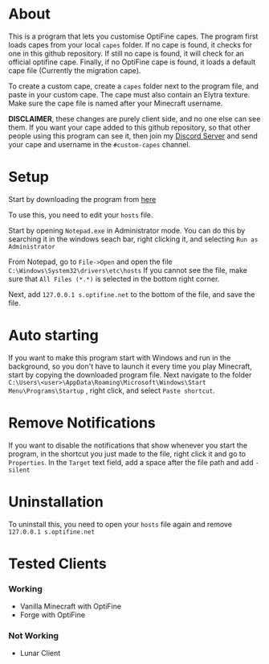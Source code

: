# About

This is a program that lets you customise OptiFine capes. 
The program first loads capes from your local `capes` folder. If no cape is found, it checks for one in this github repository. If still no cape is found, it will check for an official optifine cape. Finally, if no OptiFine cape is found, it loads a default cape file (Currently the migration cape). 

To create a custom cape, create a `capes` folder next to the program file, and paste in your custom cape. The cape must also contain an Elytra texture. Make sure the cape file is named after your Minecraft username.

**DISCLAIMER**, these changes are purely client side, and no one else can see them.
If you want your cape added to this github repository, so that other people using this program can see it, then join my [Discord Server](https://discord.com/invite/pkRxtGw) and send your cape and username in the `#custom-capes` channel.

# Setup

Start by downloading the program from [here](https://github.com/ewanhowell5195/customOptiFineCapeServer/releases/tag/customOptiFineCapeServer)

To use this, you need to edit your `hosts` file. 

Start by opening `Notepad.exe` in Administrator mode. You can do this by searching it in the windows seach bar, right clicking it, and selecting `Run as Administrator`

From Notepad, go to `File->Open` and open the file `C:\Windows\System32\drivers\etc\hosts`
If you cannot see the file, make sure that `All Files (*.*)` is selected in the bottom right corner.

Next, add `127.0.0.1 s.optifine.net` to the bottom of the file, and save the file.

# Auto starting

If you want to make this program start with Windows and run in the background, so you don't have to launch it every time you play Minecraft, start by copying the downloaded program file.
Next navigate to the folder `C:\Users\<user>\AppData\Roaming\Microsoft\Windows\Start Menu\Programs\Startup` , right click, and select `Paste shortcut`.

# Remove Notifications

If you want to disable the notifications that show whenever you start the program, in the shortcut you just made to the file, right click it and go to `Properties`. 
In the `Target` text field, add a space after the file path and add `-silent`

# Uninstallation

To uninstall this, you need to open your `hosts` file again and remove `127.0.0.1 s.optifine.net`

# Tested Clients

### Working
- Vanilla Minecraft with OptiFine
- Forge with OptiFine

### Not Working
- Lunar Client
